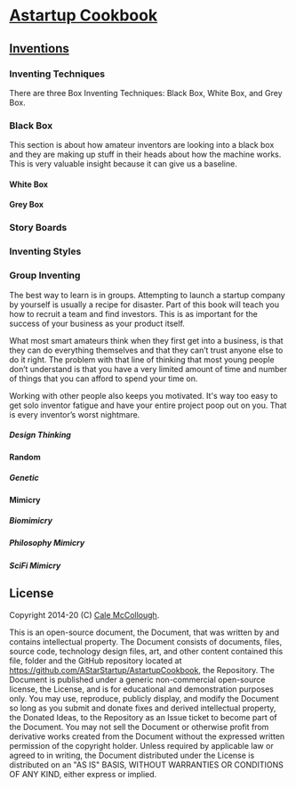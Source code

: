 # [Astartup Cookbook](../)

## [Inventions](./)

### Inventing Techniques

There are three Box Inventing Techniques: Black Box, White Box, and Grey Box.

### Black Box

This section is about how amateur inventors are looking into a black box and they are making up stuff in their heads about how the machine works. This is very valuable insight because it can give us a baseline.

#### White Box

#### Grey Box

### Story Boards

### Inventing Styles

### Group Inventing

The best way to learn is in groups. Attempting to launch a startup company by yourself is usually a recipe for disaster. Part of this book will teach you how to recruit a team and find investors. This is as important for the success of your business as your product itself.

What most smart amateurs think when they first get into a business, is that they can do everything themselves and that they can’t trust anyone else to do it right. The problem with that line of thinking that most young people don’t understand is that you have a very limited amount of time and number of things that you can afford to spend your time on.

Working with other people also keeps you motivated. It's way too easy to get solo inventor fatigue and have your entire project poop out on you. That is every inventor’s worst nightmare.

##### Design Thinking

#### Random

##### Genetic

#### Mimicry

##### Biomimicry

##### Philosophy Mimicry

##### SciFi Mimicry


## License

Copyright 2014-20 (C) [Cale McCollough](https://cookingwithcale.org).

This is an open-source document, the Document, that was written by and contains intellectual property. The Document consists of documents, files, source code, technology design files, art, and other content contained this file, folder and the GitHub repository located at <https://github.com/AStarStartup/AstartupCookbook>, the Repository. The Document is published under a generic non-commercial open-source license, the License, and is for educational and demonstration purposes only. You may use, reproduce, publicly display, and modify the Document so long as you submit and donate fixes and derived intellectual property, the Donated Ideas, to the Repository as an Issue ticket to become part of the Document. You may not sell the Document or otherwise profit from derivative works created from the Document without the expressed written permission of the copyright holder. Unless required by applicable law or agreed to in writing, the Document distributed under the License is distributed on an "AS IS" BASIS, WITHOUT WARRANTIES OR CONDITIONS OF ANY KIND, either express or implied.
